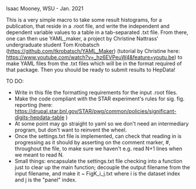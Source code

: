 Isaac Mooney, WSU - Jan. 2021

This is a very simple macro to take some result histograms, for a publication, that reside in a .root file, and write the independent and dependent variable values to a table in a tab-separated .txt file. From there, one can then use YAML_maker, a project by Christine Nattrass' undergraduate student Tom Krobatsch (https://github.com/tkrobatsch/YAML_Maker) (tutorial by Christine here: https://www.youtube.com/watch?v=_hz6EVPeuW4&feature=youtu.be) to make YAML files from the .txt files which will be in the format required of that package. Then you should be ready to submit results to HepData!

TO DO:
* Write in this file the formatting requirements for the input .root files.
* Make the code compliant with the STAR experiment's rules for sig. fig. reporting (here: https://drupal.star.bnl.gov/STAR/pwg/common/policies/significant-digits-hepdata-table )
* At some point may go straight to yaml so we don't need an intermediary program, but don't want to reinvent the wheel.
* Once the settings.txt file is implemented, can check that reading in is progressing as it should by asserting on the comment marker, #, throughout the file, to make sure we haven't e.g. read N+1 lines when we meant to read N.
* Small things: encapsulate the settings.txt file checking into a function just to clear up the main function; decouple the output filename from the input filename, and make it ~ FigK_i_j.txt where i is the dataset index and j is the "panel" index.